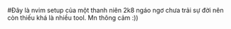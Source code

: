 #Đây là nvim setup của một thanh niên 2k8 ngáo ngơ chưa trải sự đời nên còn thiếu khá là nhiều tool. Mn thông cảm :))
